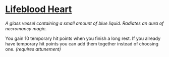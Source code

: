 # [Lifeblood Heart](https://hollowknight.wiki/w/Lifeblood_Heart)

*A glass vessel containing a small amount of blue liquid. Radiates an aura of necromancy magic.*

You gain 10 temporary hit points when you finish a long rest. If you already have temporary hit points you can add them together instead of choosing one. *(requires attunement)*
